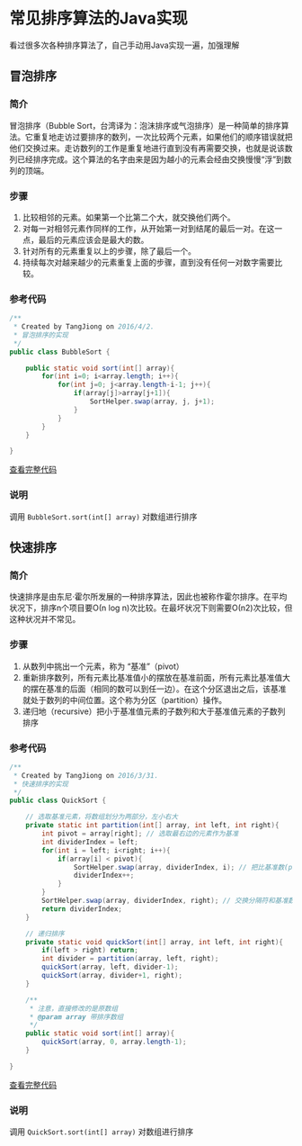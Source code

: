# 常见排序算法的Java实现
看过很多次各种排序算法了，自己手动用Java实现一遍，加强理解

## 冒泡排序

### 简介
冒泡排序（Bubble Sort，台湾译为：泡沫排序或气泡排序）是一种简单的排序算法。它重复地走访过要排序的数列，一次比较两个元素，如果他们的顺序错误就把他们交换过来。走访数列的工作是重复地进行直到没有再需要交换，也就是说该数列已经排序完成。这个算法的名字由来是因为越小的元素会经由交换慢慢“浮”到数列的顶端。

### 步骤
1. 比较相邻的元素。如果第一个比第二个大，就交换他们两个。
2. 对每一对相邻元素作同样的工作，从开始第一对到结尾的最后一对。在这一点，最后的元素应该会是最大的数。
3. 针对所有的元素重复以上的步骤，除了最后一个。
4. 持续每次对越来越少的元素重复上面的步骤，直到没有任何一对数字需要比较。

### 参考代码
```java
/**
 * Created by TangJiong on 2016/4/2.
 * 冒泡排序的实现
 */
public class BubbleSort {

    public static void sort(int[] array){
        for(int i=0; i<array.length; i++){
            for(int j=0; j<array.length-i-1; j++){
                if(array[j]>array[j+1]){
                    SortHelper.swap(array, j, j+1);
                }
            }
        }
    }

}
```
[查看完整代码](https://github.com/TangJiong/sort-algorithms/blob/master/src/main/java/site/tangjiong/sort/QuickSort.java)

### 说明
调用 ```BubbleSort.sort(int[] array)``` 对数组进行排序

## 快速排序

### 简介
快速排序是由东尼·霍尔所发展的一种排序算法，因此也被称作霍尔排序。在平均状况下，排序n个项目要Ο(n log n)次比较。在最坏状况下则需要Ο(n2)次比较，但这种状况并不常见。

### 步骤
1. 从数列中挑出一个元素，称为 “基准”（pivot）
2. 重新排序数列，所有元素比基准值小的摆放在基准前面，所有元素比基准值大的摆在基准的后面（相同的数可以到任一边）。在这个分区退出之后，该基准就处于数列的中间位置。这个称为分区（partition）操作。
3. 递归地（recursive）把小于基准值元素的子数列和大于基准值元素的子数列排序

### 参考代码
```java
/**
 * Created by TangJiong on 2016/3/31.
 * 快速排序的实现
 */
public class QuickSort {

    // 选取基准元素，将数组划分为两部分，左小右大
    private static int partition(int[] array, int left, int right){
        int pivot = array[right]; // 选取最右边的元素作为基准
        int dividerIndex = left;
        for(int i = left; i<right; i++){
            if(array[i] < pivot){
                SortHelper.swap(array, dividerIndex, i); // 把比基准数(pivot)小的换到分隔符(dividerIndex)的前面
                dividerIndex++;
            }
        }
        SortHelper.swap(array, dividerIndex, right); // 交换分隔符和基准数
        return dividerIndex;
    }

    // 递归排序
    private static void quickSort(int[] array, int left, int right){
        if(left > right) return;
        int divider = partition(array, left, right);
        quickSort(array, left, divider-1);
        quickSort(array, divider+1, right);
    }

    /**
     * 注意，直接修改的是原数组
     * @param array 带排序数组
     */
    public static void sort(int[] array){
        quickSort(array, 0, array.length-1);
    }

}
```
[查看完整代码](https://github.com/TangJiong/sort-algorithms/blob/master/src/main/java/site/tangjiong/sort/QuickSort.java)

### 说明
调用 ```QuickSort.sort(int[] array)``` 对数组进行排序